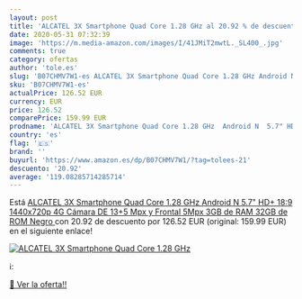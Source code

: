 ```yaml
---
layout: post
title: 'ALCATEL 3X Smartphone Quad Core 1.28 GHz al 20.92 % de descuento'
date: 2020-05-31 07:32:39
image: 'https://m.media-amazon.com/images/I/41JMiT2mwtL._SL400_.jpg'
comments: true
category: ofertas
author: 'tole.es'
slug: 'B07CHMV7W1-es ALCATEL 3X Smartphone Quad Core 1.28 GHz Android N 5.7"...'
sku: 'B07CHMV7W1-es'
actualPrice: 126.52 EUR
currency: EUR
price: 126.52
comparePrice: 159.99 EUR
prodname: 'ALCATEL 3X Smartphone Quad Core 1.28 GHz  Android N  5.7" HD+ 18:9  1440x720p  4G  Cámara DE 13+5 Mpx y Frontal 5Mpx  3GB de RAM  32GB de ROM   Negro '
country: 'es'
flag: '🇪🇸'
brand: ''
buyurl: 'https://www.amazon.es/dp/B07CHMV7W1/?tag=tolees-21'
descuento: '20.92'
average: '119.08285714285714'
---
```


Está [ALCATEL 3X Smartphone Quad Core 1.28 GHz  Android N  5.7" HD+ 18:9  1440x720p  4G  Cámara DE 13+5 Mpx y Frontal 5Mpx  3GB de RAM  32GB de ROM   Negro ](https://www.amazon.es/dp/B07CHMV7W1/?tag=tolees-21) con 20.92 de descuento por 126.52 EUR (original: 159.99 EUR) en el siguiente enlace!

[![ALCATEL 3X Smartphone Quad Core 1.28 GHz](https://m.media-amazon.com/images/I/41JMiT2mwtL._SL400_.jpg)](https://www.amazon.es/dp/B07CHMV7W1/?tag=tolees-21)

ℹ️:


[🛒 Ver la oferta!!](https://www.amazon.es/dp/B07CHMV7W1/?tag=tolees-21)
